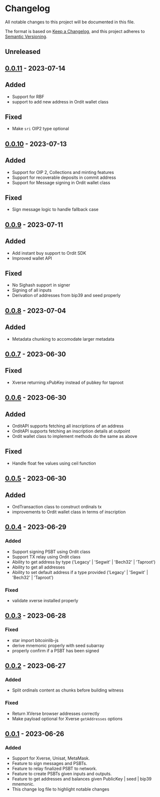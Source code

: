 # Changelog

All notable changes to this project will be documented in this file.

The format is based on [Keep a Changelog](https://keepachangelog.com/en/1.0.0/),
and this project adheres to [Semantic Versioning](https://semver.org/spec/v2.0.0.html).

## Unreleased

## [0.0.11] - 2023-07-14

## Added

- Support for RBF
- support to add new address in Ordit wallet class

## Fixed

- Make `sri` OIP2 type optional

## [0.0.10] - 2023-07-13

## Added

- Support for OIP 2, Collections and minting features
- Support for recoverable deposits in commit address
- Support for Message signing in Ordit wallet class

## Fixed

- Sign message logic to handle fallback case

## [0.0.9] - 2023-07-11

## Added

- Add instant buy support to Ordit SDK
- Improved wallet API

## Fixed

- No Sighash support in signer
- Signing of all inputs
- Derivation of addresses from bip39 and seed properly

## [0.0.8] - 2023-07-04

## Added

- Metadata chunking to accomodate larger metadata

## [0.0.7] - 2023-06-30

## Fixed

- Xverse returning xPubKey instead of pubkey for taproot 


## [0.0.6] - 2023-06-30

## Added

- OrditAPI supports fetching all inscriptions of an address
- OrditAPI supports fetching an inscription details at outpoint
- Ordit wallet class to implement methods do the same as above

## Fixed

- Handle float fee values using ceil function

## [0.0.5] - 2023-06-30

## Added

- OrdTransaction class to construct ordinals tx
- improvements to Ordit wallet class in terms of inscription

## [0.0.4] - 2023-06-29

### Added 

- Support signing PSBT using Ordit class
- Support TX relay using Ordit class
- Ability to get address by type ('Legacy' | 'Segwit' | 'Bech32' | 'Taproot')
- Ability to get all addresses
- Ability to set default address if a type provided  ('Legacy' | 'Segwit' | 'Bech32' | 'Taproot')

### Fixed

- validate xverse installed properly

## [0.0.3] - 2023-06-28

### Fixed

- star import bitcoinlib-js
- derive mnemonic properly with seed subarray
- properly confirm if a PSBT has been signed


## [0.0.2] - 2023-06-27

### Added

- Split ordinals content as chunks before building witness

### Fixed

- Return XVerse browser addresses correctly
- Make payload optional for Xverse `getAddresses` options

## [0.0.1] - 2023-06-26

### Added

- Support for Xverse, Unisat, MetaMask.
- Feature to sign messages and PSBTs.
- Feature to relay finalized PSBT to network.
- Feature to create PSBTs given inputs and outputs.
- Feature to get addresses and balances given PublicKey | seed | bip39 mnemonic.
- This change log file to highlight notable changes

[0.0.11]: https://github.com/sadoprotocol/ordit-sdk/compare/v0.0.10...v0.0.11
[0.0.10]: https://github.com/sadoprotocol/ordit-sdk/compare/v0.0.9...v0.0.10
[0.0.9]: https://github.com/sadoprotocol/ordit-sdk/compare/v0.0.8...v0.0.9
[0.0.8]: https://github.com/sadoprotocol/ordit-sdk/compare/v0.0.7...v0.0.8
[0.0.7]: https://github.com/sadoprotocol/ordit-sdk/compare/v0.0.6...v0.0.7
[0.0.6]: https://github.com/sadoprotocol/ordit-sdk/compare/v0.0.5...v0.0.6
[0.0.5]: https://github.com/sadoprotocol/ordit-sdk/compare/v0.0.4...v0.0.5
[0.0.4]: https://github.com/sadoprotocol/ordit-sdk/compare/v0.0.3...v0.0.4
[0.0.3]: https://github.com/sadoprotocol/ordit-sdk/compare/v0.0.2...v0.0.3
[0.0.2]: https://github.com/sadoprotocol/ordit-sdk/compare/v0.0.1...v0.0.2
[0.0.1]: https://github.com/sadoprotocol/ordit-sdk/releases/tag/v0.0.1
